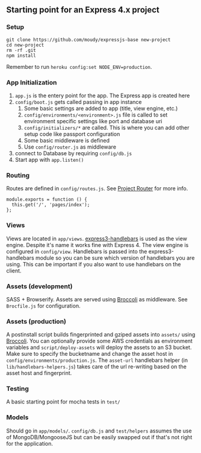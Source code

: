 ## Starting point for an Express 4.x project

### Setup
```
git clone https://github.com/moudy/expressjs-base new-project
cd new-project
rm -rf .git
npm install
```
Remember to run `heroku config:set NODE_ENV=production`.

### App Initialization
1. `app.js` is the entery point for the app. The Express app is created here
2. `config/boot.js` gets called passing in app instance
    1. Some basic settings are added to app (title, view engine, etc.)
    2. `config/environments/<environment>.js` file is called to set environment specific settings like port and database uri
    3. `config/initializers/*` are called. This is where you can add other setup code like passport configuration
    4. Some basic middleware is defined
    5. Use `config/router.js` as middleware
3. connect to Database by requiring `config/db.js`
4. Start app with `app.listen()`

### Routing
Routes are defined in `config/routes.js`. See [Project Router](https://github.com/moudy/project-router) for more info.

```
module.exports = function () {
  this.get('/', 'pages/index');
};
```

### Views
Views are located in `app/views`. [express3-handlebars](https://github.com/ericf/express3-handlebars) is used as the view engine. Despite it's name it works fine with Express 4. The view engine is configured in `config/view`. Handlebars is passed into the express3-handlebars module so you can be sure which version of handlebars you are using. This can be important if you also want to use handlebars on the client.

### Assets (development)
SASS + Browserify. Assets are served using [Broccoli](https://github.com/broccolijs/broccoli) as middleware. See `Brocfile.js` for configuration.

### Assets (production)
A postinstall script builds fingerprinted and gziped assets into `assets/` using [Broccoli](https://github.com/broccolijs/broccoli). You can optionally provide some AWS credentials as environment variables and `script/deploy-assets` will deploy the assets to an S3 bucket. Make sure to specify the bucketname and change the asset host in `config/environments/production.js`. The `asset-url` handlebars helper (in `lib/handlebars-helpers.js`) takes care of the url re-writing based on the asset host and fingerprint.

### Testing
A basic starting point for mocha tests in `test/`

### Models
Should go in `app/models/`. `config/db.js` and `test/helpers` assumes the use of MongoDB/MongooseJS but can be easily swapped out if that's not right for the application.
